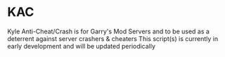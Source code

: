 # KAC
Kyle Anti-Cheat/Crash is for Garry's Mod Servers and to be used as a deterrent against server crashers & cheaters
This script(s) is currently in early development and will be updated periodically 
